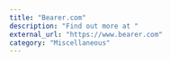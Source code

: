 ```yaml
---
title: "Bearer.com"
description: "Find out more at "
external_url: "https://www.bearer.com"
category: "Miscellaneous"
---
```

